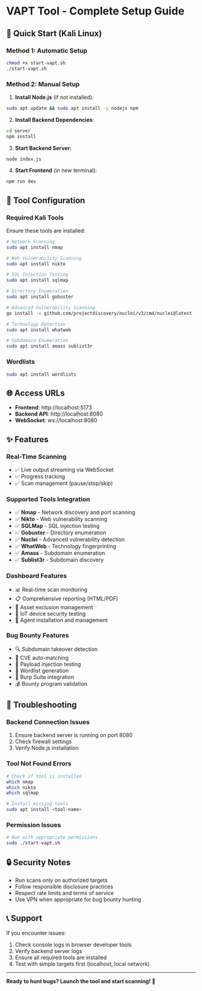 # VAPT Tool - Complete Setup Guide

## 🚀 Quick Start (Kali Linux)

### Method 1: Automatic Setup
```bash
chmod +x start-vapt.sh
./start-vapt.sh
```

### Method 2: Manual Setup

1. **Install Node.js** (if not installed):
```bash
sudo apt update && sudo apt install -y nodejs npm
```

2. **Install Backend Dependencies**:
```bash
cd server
npm install
```

3. **Start Backend Server**:
```bash
node index.js
```

4. **Start Frontend** (in new terminal):
```bash
npm run dev
```

## 🔧 Tool Configuration

### Required Kali Tools
Ensure these tools are installed:
```bash
# Network Scanning
sudo apt install nmap

# Web Vulnerability Scanning  
sudo apt install nikto

# SQL Injection Testing
sudo apt install sqlmap

# Directory Enumeration
sudo apt install gobuster

# Advanced Vulnerability Scanning
go install -v github.com/projectdiscovery/nuclei/v3/cmd/nuclei@latest

# Technology Detection
sudo apt install whatweb

# Subdomain Enumeration
sudo apt install amass sublist3r
```

### Wordlists
```bash
sudo apt install wordlists
```

## 🌐 Access URLs

- **Frontend**: http://localhost:5173
- **Backend API**: http://localhost:8080
- **WebSocket**: ws://localhost:8080

## ✨ Features

### Real-Time Scanning
- ✅ Live output streaming via WebSocket
- ✅ Progress tracking
- ✅ Scan management (pause/stop/skip)

### Supported Tools Integration
- ✅ **Nmap** - Network discovery and port scanning
- ✅ **Nikto** - Web vulnerability scanning  
- ✅ **SQLMap** - SQL injection testing
- ✅ **Gobuster** - Directory enumeration
- ✅ **Nuclei** - Advanced vulnerability detection
- ✅ **WhatWeb** - Technology fingerprinting
- ✅ **Amass** - Subdomain enumeration
- ✅ **Sublist3r** - Subdomain discovery

### Dashboard Features
- 📊 Real-time scan monitoring
- 📋 Comprehensive reporting (HTML/PDF)
- 🎯 Asset exclusion management
- 📱 IoT device security testing
- 🤖 Agent installation and management

### Bug Bounty Features
- 🔍 Subdomain takeover detection
- 🎯 CVE auto-matching
- 💉 Payload injection testing
- 📝 Wordlist generation
- 🔄 Burp Suite integration
- 💰 Bounty program validation

## 🐞 Troubleshooting

### Backend Connection Issues
1. Ensure backend server is running on port 8080
2. Check firewall settings
3. Verify Node.js installation

### Tool Not Found Errors
```bash
# Check if tool is installed
which nmap
which nikto
which sqlmap

# Install missing tools
sudo apt install <tool-name>
```

### Permission Issues
```bash
# Run with appropriate permissions
sudo ./start-vapt.sh
```

## 🔒 Security Notes

- Run scans only on authorized targets
- Follow responsible disclosure practices
- Respect rate limits and terms of service
- Use VPN when appropriate for bug bounty hunting

## 📞 Support

If you encounter issues:
1. Check console logs in browser developer tools
2. Verify backend server logs  
3. Ensure all required tools are installed
4. Test with simple targets first (localhost, local network)

---

**Ready to hunt bugs? Launch the tool and start scanning! 🎯**